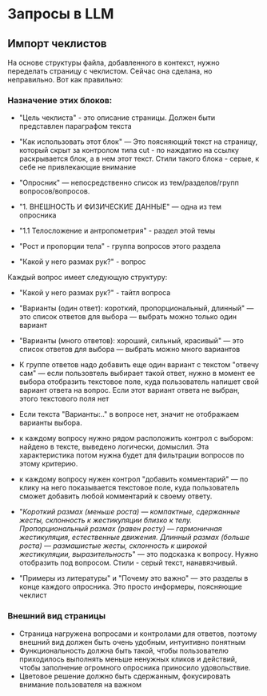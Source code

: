# Запросы в LLM

## Импорт чеклистов

На основе структуры файла, добавленного в контекст, нужно переделать страницу с чеклистом. Сейчас она сделана, но неправильно. Вот как правильно:

### Назначение этих блоков:
- "Цель чеклиста" - это описание страницы. Должен быти представлен параграфом текста 

- "Как использовать этот блок" — Это поясняющий текст на страницу, который скрыт за контролом типа cut - по наждатию на ссылку раскрывается блок, а в нем этот текст. Стили такого блока - серые, к себе не привлекающие внимание

- "Опросник" — непоcредственно список из тем/разделов/групп вопросов/вопросов.
- "1. ВНЕШНОСТЬ И ФИЗИЧЕСКИЕ ДАННЫЕ" — одна из тем опросника
- "1.1 Телосложение и антропометрия" - раздел этой темы
- "Рост и пропорции тела" - группа вопросов этого раздела
- "Какой у него размах рук?" - вопрос

Каждый вопрос имеет следующую структуру:
- "Какой у него размах рук?" - тайтл вопроса
- "Варианты (один ответ): короткий, пропорциональный, длинный" — это список ответов для выбора — выбрать можно только один вариант
- "Варианты (много ответов): хороший, сильный, красивый" — это список ответов для выбора — выбрать можно много вариантов

- К группе ответов надо добавить еще один вариант с текстом "отвечу сам" — если пользовтель выбирает такой ответ, нужно в момент ее выбора отобразить текстовое поле, куда пользователь напишет свой вариант ответа на вопрос. Если этот вариант ответа не выбран, этого текстового поля нет
- Если текста "Варианты:.." в вопросе нет, значит не отображаем варианты выбора.

- к каждому вопросу нужно рядом расположить контрол с выбором: найдено в тексте, выведено логически, домыслил. Эта характеристика потом нужна будет для фильтрации вопросов по этому критерию.

- к каждому вопросу нужен контрол "добавить комментарий" — по клику на него показывается текстовое поле, куда пользователь сможет добавить любой комментарий к своему ответу.

- "*Короткий размах (меньше роста) — компактные, сдержанные жесты, склонность к жестикуляции близко к телу. Пропорциональный размах (равен росту) — гармоничная жестикуляция, естественные движения. Длинный размах (больше роста) — размашистые жесты, склонность к широкой жестикуляции, выразительность*" — это подсказка к вопросу. Нужно отобразить под вопросом. Стили - серый текст, нанавязчивый.

- "Примеры из литературы" и "Почему это важно" — это разделы в конце каждого опросника. Это просто информеры, поясняющие чеклист

### Внешний вид страницы

- Страница нагружена вопросами и контролами для ответов, поэтому внешний вид должен быть очень удобным, интуитивно понятным
- Функциональность должна быть такой, чтобы пользователю приходилось выполнять меньше ненужных кликов и действий, чтобы заполнение огромного опросника приносило удовольствие.
- Цветовое решение должно быть сдержанным, фокусировать внимание пользователя на важном


